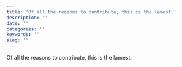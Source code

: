 ```yaml
---
title: 'Of all the reasons to contribute, this is the lamest.'
description: ''
date: ''
categories: ''
keywords: ''
slug: ''
---
```


Of all the reasons to contribute, this is the lamest.